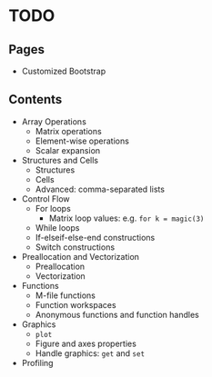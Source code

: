 # TODO

## Pages

- Customized Bootstrap

## Contents

- Array Operations
  - Matrix operations
  - Element-wise operations
  - Scalar expansion
- Structures and Cells
  - Structures
  - Cells
  - Advanced: comma-separated lists
- Control Flow
  - For loops
    - Matrix loop values: e.g. `for k = magic(3)`
  - While loops
  - If-elseif-else-end constructions
  - Switch constructions
- Preallocation and Vectorization
  - Preallocation
  - Vectorization
- Functions
  - M-file functions
  - Function workspaces
  - Anonymous functions and function handles
- Graphics
  - `plot`
  - Figure and axes properties
  - Handle graphics: `get` and `set`
- Profiling
